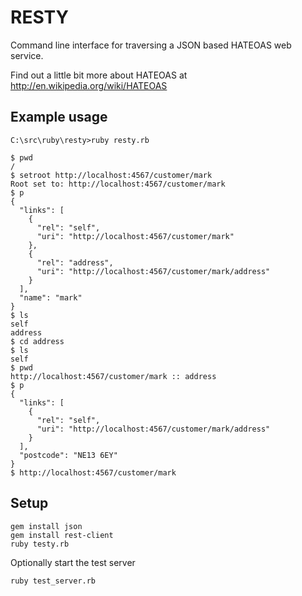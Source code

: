 RESTY
=====

Command line interface for traversing a JSON based HATEOAS web service.

Find out a little bit more about HATEOAS at http://en.wikipedia.org/wiki/HATEOAS


Example usage
-------------

	C:\src\ruby\resty>ruby resty.rb

	$ pwd
	/
	$ setroot http://localhost:4567/customer/mark
	Root set to: http://localhost:4567/customer/mark
	$ p
	{
	  "links": [
	    {
	      "rel": "self",
	      "uri": "http://localhost:4567/customer/mark"
	    },
	    {
	      "rel": "address",
	      "uri": "http://localhost:4567/customer/mark/address"
	    }
	  ],
	  "name": "mark"
	}
	$ ls
	self
	address
	$ cd address
	$ ls
	self
	$ pwd
	http://localhost:4567/customer/mark :: address
	$ p
	{
	  "links": [
	    {
	      "rel": "self",
	      "uri": "http://localhost:4567/customer/mark/address"
	    }
	  ],
	  "postcode": "NE13 6EY"
	}
	$ http://localhost:4567/customer/mark



Setup
-----

	gem install json
	gem install rest-client
	ruby testy.rb

Optionally start the test server

	ruby test_server.rb




